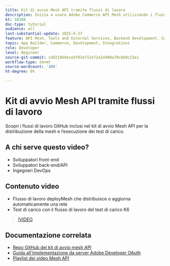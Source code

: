 ```yaml
---
title: Kit di avvio Mesh API tramite flussi di lavoro
description: Inizia a usare Adobe Commerce API Mesh utilizzando i flussi di lavoro per la distribuzione della mesh e i test di carico.
kt: 18388
doc-type: tutorial
audience: all
last-substantial-update: 2025-6-27
feature: API Mesh, Tools and External Services, Backend Development, GraphQL, Storefront
topic: App Builder, Commerce, Development, Integrations
role: Developer
level: Beginner
source-git-commit: cdd219b9ecebf03e712e72a14400a70c8b0c23e1
workflow-type: tm+mt
source-wordcount: '104'
ht-degree: 0%

---
```


# Kit di avvio Mesh API tramite flussi di lavoro

Scopri i flussi di lavoro GitHub inclusi nel kit di avvio Mesh API per la distribuzione della mesh e l’esecuzione dei test di carico.

## A chi serve questo video?

* Sviluppatori front-end
* Sviluppatori back-end/API
* Ingegneri DevOps

## Contenuto video

* Flusso di lavoro deployMesh che distribuisce o aggiorna automaticamente una rete
* Test di carico con il flusso di lavoro del test di carico K6

>[!VIDEO](https://video.tv.adobe.com/v/3464524?learn=on&enablevpops)

## Documentazione correlata

* [Repo GitHub del kit di avvio mesh API](https://github.com/adobe-commerce/api-mesh-starter-kit)
* [Guida all&#39;implementazione da server Adobe Developer OAuth](https://developer.adobe.com/developer-console/docs/guides/authentication/ServerToServerAuthentication/implementation)
* [Playlist dei video Mesh API](https://experienceleague.adobe.com/it/playlists/commerce-get-started-app-builder-and-api-mesh)
